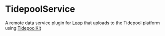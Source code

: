 # TidepoolService

A remote data service plugin for [Loop](https://github.com/LoopKit/Loop) that uploads to the Tidepool platform using [TidepoolKit](https://github.com/tidepool-org/TidepoolKit)
